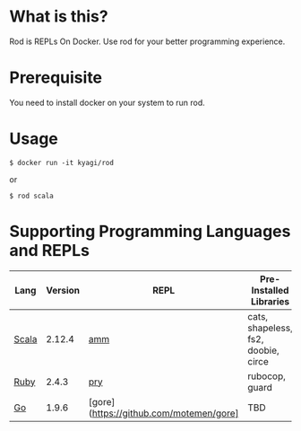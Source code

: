 # What is this?
Rod is REPLs On Docker. Use rod for your better programming experience.

# Prerequisite 
You need to install docker on your system to run rod.

# Usage
```
$ docker run -it kyagi/rod
```

or 

```
$ rod scala
```

# Supporting Programming Languages and REPLs

| Lang | Version | REPL | Pre-Installed Libraries |
| ----- | -------| ---- | ----------------------------------- |
| [Scala](https://www.scala-lang.org/)  | 2.12.4 | [amm](https://github.com/lihaoyi/Ammonite) | cats, shapeless, fs2, doobie, circe |
| [Ruby](https://www.ruby-lang.org/en/) | 2.4.3  | [pry](https://github.com/pry/pry)  | rubocop, guard |
| [Go](https://golang.org/)             | 1.9.6  | [gore](https://github.com/motemen/gore] | TBD |
